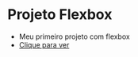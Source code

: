 # Projeto Flexbox
 - Meu primeiro projeto com flexbox 
 - [Clique para ver](https://victorrodrigofreitas.github.io/projeto-flexbox/flex-projeto/index.html)
